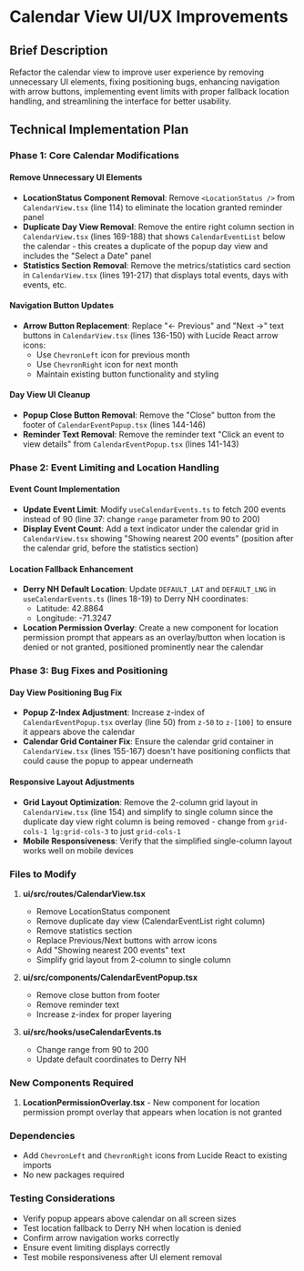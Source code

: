 # Calendar View UI/UX Improvements

## Brief Description
Refactor the calendar view to improve user experience by removing unnecessary UI elements, fixing positioning bugs, enhancing navigation with arrow buttons, implementing event limits with proper fallback location handling, and streamlining the interface for better usability.

## Technical Implementation Plan

### Phase 1: Core Calendar Modifications

#### Remove Unnecessary UI Elements
- **LocationStatus Component Removal**: Remove `<LocationStatus />` from `CalendarView.tsx` (line 114) to eliminate the location granted reminder panel
- **Duplicate Day View Removal**: Remove the entire right column section in `CalendarView.tsx` (lines 169-188) that shows `CalendarEventList` below the calendar - this creates a duplicate of the popup day view and includes the "Select a Date" panel
- **Statistics Section Removal**: Remove the metrics/statistics card section in `CalendarView.tsx` (lines 191-217) that displays total events, days with events, etc.

#### Navigation Button Updates
- **Arrow Button Replacement**: Replace "← Previous" and "Next →" text buttons in `CalendarView.tsx` (lines 136-150) with Lucide React arrow icons:
  - Use `ChevronLeft` icon for previous month
  - Use `ChevronRight` icon for next month
  - Maintain existing button functionality and styling

#### Day View UI Cleanup
- **Popup Close Button Removal**: Remove the "Close" button from the footer of `CalendarEventPopup.tsx` (lines 144-146)
- **Reminder Text Removal**: Remove the reminder text "Click an event to view details" from `CalendarEventPopup.tsx` (lines 141-143)

### Phase 2: Event Limiting and Location Handling

#### Event Count Implementation
- **Update Event Limit**: Modify `useCalendarEvents.ts` to fetch 200 events instead of 90 (line 37: change `range` parameter from 90 to 200)
- **Display Event Count**: Add a text indicator under the calendar grid in `CalendarView.tsx` showing "Showing nearest 200 events" (position after the calendar grid, before the statistics section)

#### Location Fallback Enhancement
- **Derry NH Default Location**: Update `DEFAULT_LAT` and `DEFAULT_LNG` in `useCalendarEvents.ts` (lines 18-19) to Derry NH coordinates:
  - Latitude: 42.8864
  - Longitude: -71.3247
- **Location Permission Overlay**: Create a new component for location permission prompt that appears as an overlay/button when location is denied or not granted, positioned prominently near the calendar

### Phase 3: Bug Fixes and Positioning

#### Day View Positioning Bug Fix
- **Popup Z-Index Adjustment**: Increase z-index of `CalendarEventPopup.tsx` overlay (line 50) from `z-50` to `z-[100]` to ensure it appears above the calendar
- **Calendar Grid Container Fix**: Ensure the calendar grid container in `CalendarView.tsx` (lines 155-167) doesn't have positioning conflicts that could cause the popup to appear underneath

#### Responsive Layout Adjustments
- **Grid Layout Optimization**: Remove the 2-column grid layout in `CalendarView.tsx` (line 154) and simplify to single column since the duplicate day view right column is being removed - change from `grid-cols-1 lg:grid-cols-3` to just `grid-cols-1`
- **Mobile Responsiveness**: Verify that the simplified single-column layout works well on mobile devices

### Files to Modify

1. **ui/src/routes/CalendarView.tsx**
   - Remove LocationStatus component
   - Remove duplicate day view (CalendarEventList right column)
   - Remove statistics section
   - Replace Previous/Next buttons with arrow icons
   - Add "Showing nearest 200 events" text
   - Simplify grid layout from 2-column to single column

2. **ui/src/components/CalendarEventPopup.tsx**
   - Remove close button from footer
   - Remove reminder text
   - Increase z-index for proper layering

3. **ui/src/hooks/useCalendarEvents.ts**
   - Change range from 90 to 200
   - Update default coordinates to Derry NH

### New Components Required

1. **LocationPermissionOverlay.tsx** - New component for location permission prompt overlay that appears when location is not granted

### Dependencies
- Add `ChevronLeft` and `ChevronRight` icons from Lucide React to existing imports
- No new packages required

### Testing Considerations
- Verify popup appears above calendar on all screen sizes
- Test location fallback to Derry NH when location is denied
- Confirm arrow navigation works correctly
- Ensure event limiting displays correctly
- Test mobile responsiveness after UI element removal
